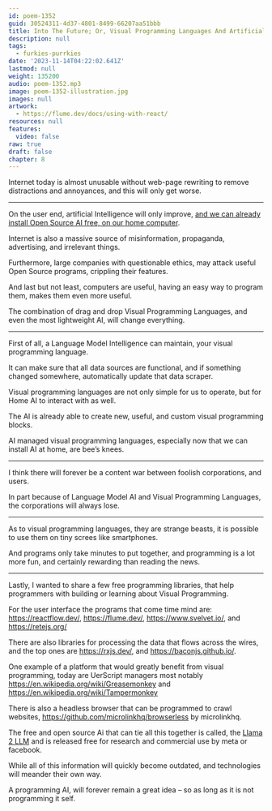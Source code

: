 ```yaml
---
id: poem-1352
guid: 30524311-4d37-4801-8499-66207aa51bbb
title: Into The Future; Or, Visual Programming Languages And Artificial Intelligence
description: null
tags:
  - furkies-purrkies
date: '2023-11-14T04:22:02.641Z'
lastmod: null
weight: 135200
audio: poem-1352.mp3
image: poem-1352-illustration.jpg
images: null
artwork:
  - https://flume.dev/docs/using-with-react/
resources: null
features:
  video: false
raw: true
draft: false
chapter: 8
---
```


Internet today is almost unusable without web-page rewriting to remove distractions and annoyances,
and this will only get worse.

---

On the user end, artificial Intelligence will only improve,
[and we can already install Open Source AI free, on our home computer][1].

Internet is also a massive source of misinformation,
propaganda, advertising, and irrelevant things.

Furthermore, large companies with questionable ethics,
may attack useful Open Source programs, crippling their features.

And last but not least, computers are useful,
having an easy way to program them, makes them even more useful.

The combination of drag and drop Visual Programming Languages,
and even the most lightweight AI, will change everything.

---

First of all, a Language Model Intelligence can maintain,
your visual programming language.

It can make sure that all data sources are functional,
and if something changed somewhere, automatically update that data scraper.

Visual programming languages are not only simple for us to operate,
but for Home AI to interact with as well.

The AI is already able to create new, useful,
and custom visual programming blocks.

AI managed visual programming languages,
especially now that we can install AI at home, are bee’s knees.

---

I think there will forever be a content war between foolish corporations,
and users.

In part because of Language Model AI and Visual Programming Languages,
the corporations will always lose.

---

As to visual programming languages, they are strange beasts,
it is possible to use them on tiny screes like smartphones.

And programs only take minutes to put together,
and programming is a lot more fun, and certainly rewarding than reading the news.

---

Lastly, I wanted to share a few free programming libraries,
that help programmers with building or learning about Visual Programming.

For the user interface the programs that come time mind are:
https://reactflow.dev/, https://flume.dev/, https://www.svelvet.io/, and https://retejs.org/

There are also libraries for processing the data that flows across the wires,
and the top ones are https://rxjs.dev/, and https://baconjs.github.io/.

One example of a platform that would greatly benefit from visual programming,
today are UerScript managers most notably https://en.wikipedia.org/wiki/Greasemonkey and https://en.wikipedia.org/wiki/Tampermonkey

There is also a headless browser that can be programmed to crawl websites,
https://github.com/microlinkhq/browserless by  microlinkhq.

The free and open source Ai that can tie all this together is called,
the [Llama 2 LLM][2] and is released free for research and commercial use by meta or facebook.

While all of this information will quickly become outdated,
and technologies will meander their own way.

A programming AI,
will forever remain a great idea – so as long as it is not programming it self.


[1]: https://www.youtube.com/results?search_query=install+llama+locally
[2]: https://ai.meta.com/llama/get-started/
